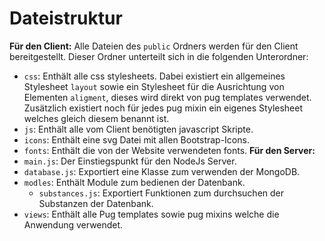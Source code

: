 # Dateistruktur
**Für den Client:**
Alle Dateien des `public` Ordners werden für den Client bereitgestellt. Dieser Ordner unterteilt sich in die folgenden Unterordner:
- `css`: Enthält alle css stylesheets. Dabei existiert ein allgemeines Stylesheet `layout` sowie ein Stylesheet für die Ausrichtung von Elementen `aligment`, dieses wird direkt von pug templates verwendet. Zusätzlich existiert noch für jedes pug mixin ein eigenes Stylesheet welches gleich diesem benannt ist.
- `js`: Enthält alle vom Client benötigten javascript Skripte.
- `icons`: Enthält eine svg Datei mit allen Bootstrap-Icons.
- `fonts`: Enthält die von der Website verwendeten fonts.
**Für den Server:**
- `main.js`: Der Einstiegspunkt für den NodeJs Server.
- `database.js`: Exportiert eine Klasse zum verwenden der MongoDB.
- `modles`: Enthält Module zum bedienen der Datenbank.
    - `substances.js`: Exportiert Funktionen zum durchsuchen der Substanzen der Datenbank.
- `views`: Enthält alle Pug templates sowie pug mixins welche die Anwendung verwendet.
